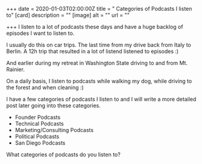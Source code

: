 +++
date = 2020-01-03T02:00:00Z
title = " Categories of Podcasts I listen to"
[card]
description = ""
[image]
alt = ""
url = ""

+++
I listen to a lot of podcasts these days and have a huge backlog of episodes I want to listen to. 

I usually do this on car trips. The last time from my drive back from Italy to Berlin. A 12h trip that resulted in a lot of listend listened to episodes :)

And earlier during my retreat in Washington State driving to and from Mt. Rainier.

On a daily basis, I listen to podcasts while walking my dog, while driving to the forest and when cleaning :)

I have a few categories of podcasts I listen to and I will write a more detailed post later going into these categories.

* Founder Podcasts
* Technical Podcasts
* Marketing/Consulting Podcasts
* Political Podcasts
* San Diego Podcasts

What categories of podcasts do you listen to?